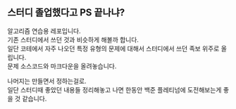 ## 스터디 졸업했다고 PS 끝나냐?

알고리즘 연습용 레포입니다.  
기존 스터디에서 쓰던 것과 비슷하게 해볼까 합니다.  
일단 코테에서 자주 나오던 특정 유형의 문제에 대해서 스터디에서 쓰던 족보 위주로 올립니다.  
문제 소스코드와 마크다운을 올려놓습니다.  

나머지는 만들면서 정하는걸로.  
일단 스터디때 좋았던 내용들 정리해놓고 나면 한동안 백준 플레티넘에 도전해보는게 좋을 것 같습니다.
